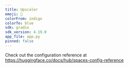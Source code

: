 ```yaml
---
title: Upscaler
emoji: 🦀
colorFrom: indigo
colorTo: blue
sdk: gradio
sdk_version: 4.19.0
app_file: app.py
pinned: false
---
```


Check out the configuration reference at https://huggingface.co/docs/hub/spaces-config-reference
